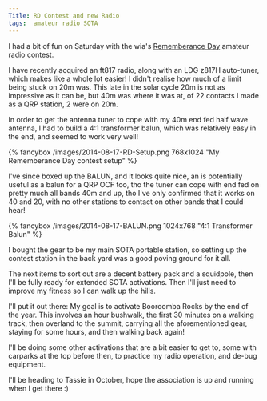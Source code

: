 ```yaml
---
Title: RD Contest and new Radio
tags:  amateur radio SOTA
---
```


I had a bit of fun on Saturday with the wia's [Rememberance Day](http://www.wia.org.au/members/contests/rdcontest/) amateur radio contest.

I have recently acquired an ft817 radio, along with an LDG z817H auto-tuner, which makes like a whole lot easier! I didn't realise how much of a limit being stuck on 20m was. This late in the solar cycle 20m is not as impressive as it can be, but 40m was where it was at, of 22 contacts I made as a QRP station, 2 were on 20m.  

In order to get the antenna tuner to cope with my 40m end fed half wave antenna, I had to build a 4:1 transformer balun, which was relatively easy in the end, and seemed to work very well!

{% fancybox /images/2014-08-17-RD-Setup.png 768x1024 "My Rememberance Day contest setup" %}

I've since boxed up the BALUN, and it looks quite nice, an is potentially useful as a balun for a QRP OCF too, tho the tuner can cope with end fed on pretty much all bands 40m and up, tho I've only confirmed that it works on 40 and 20, with no other stations to contact on other bands that I could hear!

{% fancybox /images/2014-08-17-BALUN.png 1024x768 "4:1 Transformer Balun" %}

I bought the gear to be my main SOTA portable station, so setting up the  contest station in the back yard was a good poving ground for it all.

The next items to sort out are a decent battery pack and a squidpole, then I'll be fully ready for extended SOTA activations.  Then I'll just need to improve my fitness so I can walk up the hills.

I'll put it out there: My goal is to activate Booroomba Rocks by the end of the year. This involves an hour bushwalk, the first 30 minutes on a walking track, then overland to the summit, carrying all the aforementioned gear, staying for some hours, and then walking back again!

I'll be doing some other activations that are a bit easier to get to, some with carparks at the top before then, to practice my radio operation, and de-bug equipment.

I'll be heading to Tassie in October, hope the association is up and running when I get there :)